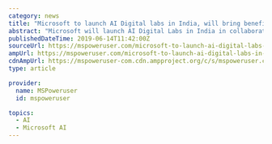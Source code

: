```yaml
---
category: news
title: "Microsoft to launch AI Digital labs in India, will bring benefits to 1.5 lakh students"
abstract: "Microsoft will launch AI Digital Labs in India in collaboration with 10 higher educational institutions, according to a report on Zeenews. This collaboration aims to train 1.5 lakh students in the country. The institutions covered under this program are ..."
publishedDateTime: 2019-06-14T11:42:00Z
sourceUrl: https://mspoweruser.com/microsoft-to-launch-ai-digital-labs-in-india-will-bring-benefits-to-1-5-lakh-students/
ampUrl: https://mspoweruser.com/microsoft-to-launch-ai-digital-labs-in-india-will-bring-benefits-to-1-5-lakh-students/amp/
cdnAmpUrl: https://mspoweruser-com.cdn.ampproject.org/c/s/mspoweruser.com/microsoft-to-launch-ai-digital-labs-in-india-will-bring-benefits-to-1-5-lakh-students/amp/
type: article

provider:
  name: MSPoweruser
  id: mspoweruser

topics:
  - AI
  - Microsoft AI
---
```

